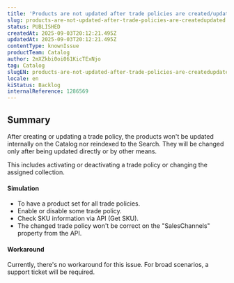 ```yaml
---
title: 'Products are not updated after trade policies are created/updated'
slug: products-are-not-updated-after-trade-policies-are-createdupdated
status: PUBLISHED
createdAt: 2025-09-03T20:12:21.495Z
updatedAt: 2025-09-03T20:12:21.495Z
contentType: knownIssue
productTeam: Catalog
author: 2mXZkbi0oi061KicTExNjo
tag: Catalog
slugEN: products-are-not-updated-after-trade-policies-are-createdupdated
locale: en
kiStatus: Backlog
internalReference: 1286569
---
```


## Summary


After creating or updating a trade policy, the products won't be updated internally on the Catalog nor reindexed to the Search. They will be changed only after being updated directly or by other means.

This includes activating or deactivating a trade policy or changing the assigned collection.


#### Simulation



- To have a product set for all trade policies.
- Enable or disable some trade policy.
- Check SKU information via API (Get SKU).
- The changed trade policy won't be correct on the "SalesChannels" property from the API.


#### Workaround


Currently, there's no workaround for this issue. For broad scenarios, a support ticket will be required.



